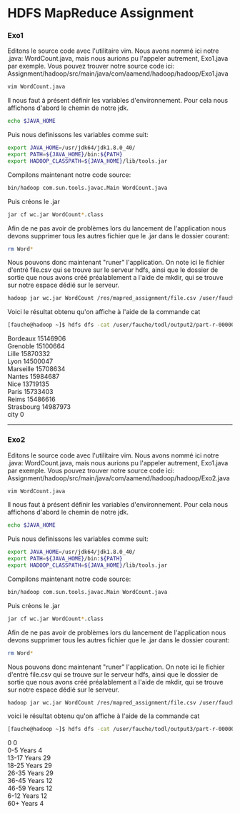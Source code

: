 # HDFS MapReduce Assignment  
### Exo1

Editons le source code avec l'utilitaire vim. Nous avons nommé ici notre .java: WordCount.java, mais nous aurions pu l'appeler autrement, Exo1.java par exemple. 
Vous pouvez trouver notre source code ici:
Assignment/hadoop/src/main/java/com/aamend/hadoop/hadoop/Exo1.java  
```sh
vim WordCount.java
```
Il nous faut à présent définir les variables d'environnement. Pour cela nous affichons d'abord le chemin de notre jdk.
```sh
echo $JAVA_HOME
```
Puis nous definissons les variables comme suit:
```sh
export JAVA_HOME=/usr/jdk64/jdk1.8.0_40/
export PATH=${JAVA_HOME}/bin:${PATH}
export HADOOP_CLASSPATH=${JAVA_HOME}/lib/tools.jar
```
Compilons maintenant notre code source:
```sh
bin/hadoop com.sun.tools.javac.Main WordCount.java
```
Puis créons le .jar
```sh
jar cf wc.jar WordCount*.class
```
Afin de ne pas avoir de problèmes lors du lancement de l'application nous devons supprimer tous les autres fichier que le .jar dans le dossier courant:
```sh
rm Word*
```
Nous pouvons donc maintenant "runer" l'application. On note ici le fichier d'entré file.csv qui se trouve sur le serveur hdfs, ainsi que le dossier de sortie que nous avons créé préalablement a l'aide de mkdir, qui se trouve sur notre espace dédié sur le serveur.
```sh
hadoop jar wc.jar WordCount /res/mapred_assignment/file.csv /user/fauche/todl/output2
```

Voici le résultat obtenu qu'on affiche à l'aide de la commande cat
```sh
[fauche@hadoop ~]$ hdfs dfs -cat /user/fauche/todl/output2/part-r-00000
```
Bordeaux         15146906  
Grenoble         15100664  
Lille            15870332  
Lyon             14500047  
Marseille        15708634  
Nantes           15984687  
Nice             13719135  
Paris            15733403  
Reims            15486616  
Strasbourg       14987973  
city             0
***
### Exo2  
Editons le source code avec l'utilitaire vim. Nous avons nommé ici notre .java: WordCount.java, mais nous aurions pu l'appeler autrement, Exo1.java par exemple. 
Vous pouvez trouver notre source code ici:
Assignment/hadoop/src/main/java/com/aamend/hadoop/hadoop/Exo2.java 
```sh
vim WordCount.java
```
Il nous faut à présent définir les variables d'environnement. Pour cela nous affichons d'abord le chemin de notre jdk.
```sh
echo $JAVA_HOME
```
Puis nous definissons les variables comme suit:
```sh
export JAVA_HOME=/usr/jdk64/jdk1.8.0_40/
export PATH=${JAVA_HOME}/bin:${PATH}
export HADOOP_CLASSPATH=${JAVA_HOME}/lib/tools.jar
```
Compilons maintenant notre code source:
```sh
bin/hadoop com.sun.tools.javac.Main WordCount.java
```
Puis créons le .jar
```sh
jar cf wc.jar WordCount*.class
```
Afin de ne pas avoir de problèmes lors du lancement de l'application nous devons supprimer tous les autres fichier que le .jar dans le dossier courant:
```sh
rm Word*
```
Nous pouvons donc maintenant "runer" l'application. On note ici le fichier d'entré file.csv qui se trouve sur le serveur hdfs, ainsi que le dossier de sortie que nous avons créé préalablement a l'aide de mkdir, qui se trouve sur notre espace dédié sur le serveur.
```sh
hadoop jar wc.jar WordCount /res/mapred_assignment/file.csv /user/fauche/todl/output3
```
voici le résultat obtenu qu'on affiche à l'aide de la commande cat
```sh
[fauche@hadoop ~]$ hdfs dfs -cat /user/fauche/todl/output3/part-r-00000
```
0               0  
0-5 Years       4  
13-17 Years     29  
18-25 Years     29  
26-35 Years     29  
36-45 Years     12  
46-59 Years     12  
6-12 Years      12  
60+ Years       4  

  
